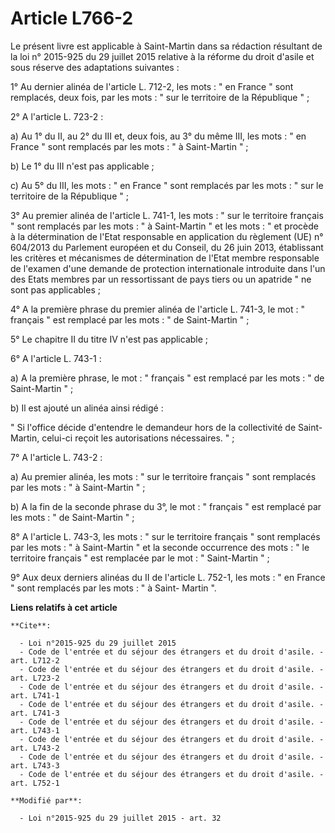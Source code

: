 # Article L766-2

Le présent livre est applicable à Saint-Martin dans sa rédaction résultant de la loi n° 2015-925 du 29 juillet 2015 relative
à la réforme du droit d'asile et sous réserve des adaptations suivantes : 

1° Au dernier alinéa de l'article L. 712-2, les mots : " en France " sont remplacés, deux fois, par les mots : " sur le
territoire de la République " ; 

2° A l'article L. 723-2 : 

a) Au 1° du II, au 2° du III et, deux fois, au 3° du même III, les mots : " en France " sont remplacés par les mots : " à
Saint-Martin " ; 

b) Le 1° du III n'est pas applicable ; 

c) Au 5° du III, les mots : " en France " sont remplacés par les mots : " sur le territoire de la République " ; 

3° Au premier alinéa de l'article L. 741-1, les mots : " sur le territoire français " sont remplacés par les mots : " à
Saint-Martin " et les mots : " et procède à la détermination de l'Etat responsable en application du règlement (UE) n°
604/2013 du Parlement européen et du Conseil, du 26 juin 2013, établissant les critères et mécanismes de détermination de
l'Etat membre responsable de l'examen d'une demande de protection internationale introduite dans l'un des Etats membres par
un ressortissant de pays tiers ou un apatride " ne sont pas applicables ; 

4° A la première phrase du premier alinéa de l'article L. 741-3, le mot : " français " est remplacé par les mots : " de
Saint-Martin " ; 

5° Le chapitre II du titre IV n'est pas applicable ; 

6° A l'article L. 743-1 : 

a) A la première phrase, le mot : " français " est remplacé par les mots : " de Saint-Martin " ; 

b) Il est ajouté un alinéa ainsi rédigé : 

" Si l'office décide d'entendre le demandeur hors de la collectivité de Saint-Martin, celui-ci reçoit les autorisations
nécessaires. " ; 

7° A l'article L. 743-2 : 

a) Au premier alinéa, les mots : " sur le territoire français " sont remplacés par les mots : " à Saint-Martin " ; 

b) A la fin de la seconde phrase du 3°, le mot : " français " est remplacé par les mots : " de Saint-Martin " ; 

8° A l'article L. 743-3, les mots : " sur le territoire français " sont remplacés par les mots : " à Saint-Martin " et la
seconde occurrence des mots : " le territoire français " est remplacée par le mot : " Saint-Martin " ; 

9° Aux deux derniers alinéas du II de l'article L. 752-1, les mots : " en France " sont remplacés par les mots : " à Saint-
Martin ".

**Liens relatifs à cet article**

	**Cite**:

	  - Loi n°2015-925 du 29 juillet 2015
	  - Code de l'entrée et du séjour des étrangers et du droit d'asile. - art. L712-2
	  - Code de l'entrée et du séjour des étrangers et du droit d'asile. - art. L723-2
	  - Code de l'entrée et du séjour des étrangers et du droit d'asile. - art. L741-1
	  - Code de l'entrée et du séjour des étrangers et du droit d'asile. - art. L741-3
	  - Code de l'entrée et du séjour des étrangers et du droit d'asile. - art. L743-1
	  - Code de l'entrée et du séjour des étrangers et du droit d'asile. - art. L743-2
	  - Code de l'entrée et du séjour des étrangers et du droit d'asile. - art. L743-3
	  - Code de l'entrée et du séjour des étrangers et du droit d'asile. - art. L752-1

	**Modifié par**:

	  - Loi n°2015-925 du 29 juillet 2015 - art. 32
